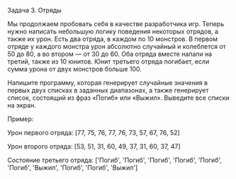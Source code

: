 
Задача 3. Отряды

Мы продолжаем пробовать себя в качестве разработчика игр. Теперь нужно написать небольшую логику поведения некоторых отрядов, а также их урон. Есть два отряда, в каждом по 10 монстров. В первом отряде у каждого монстра урон абсолютно случайный и колеблется от 50 до 80, а во втором — от 30 до 60. Оба отряда вместе напали на третий, также из 10 юнитов. Юнит третьего отряда погибает, если сумма урона от двух монстров больше 100.

Напишите программу, которая генерирует случайные значения в первых двух списках в заданных диапазонах, а также генерирует список, состоящий из фраз «Погиб» или «Выжил». Выведите все списки на экран.



Пример:

Урон первого отряда: [77, 75, 76, 77, 76, 73, 57, 67, 76, 52]

Урон второго отряда: [53, 51, 31, 60, 49, 37, 31, 60, 37, 47]

Состояние третьего отряда: ['Погиб', 'Погиб', 'Погиб', 'Погиб', 'Погиб', 'Погиб', 'Выжил', 'Погиб', 'Погиб', 'Выжил']